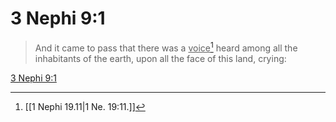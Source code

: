 # 3 Nephi 9:1

> And it came to pass that there was a <u>voice</u>[^a] heard among all the inhabitants of the earth, upon all the face of this land, crying:

[3 Nephi 9:1](https://www.churchofjesuschrist.org/study/scriptures/bofm/3-ne/9?lang=eng&id=p1#p1)


[^a]: [[1 Nephi 19.11|1 Ne. 19:11.]]
